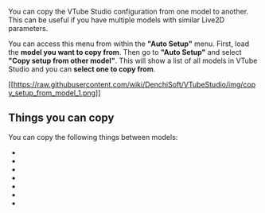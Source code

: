 You can copy the VTube Studio configuration from one model to another. This can be useful if you have multiple models with similar Live2D parameters.

You can access this menu from within the **"Auto Setup"** menu. First, load the **model you want to copy from**. Then go to **"Auto Setup"** and select **"Copy setup from other model"**. This will show a list of all models in VTube Studio and you can **select one to copy from**.

[[https://raw.githubusercontent.com/wiki/DenchiSoft/VTubeStudio/img/copy_setup_from_model_1.png]]

## Things you can copy

You can copy the following things between models:

* 
* 
* 
* 
* 
* 
* 
